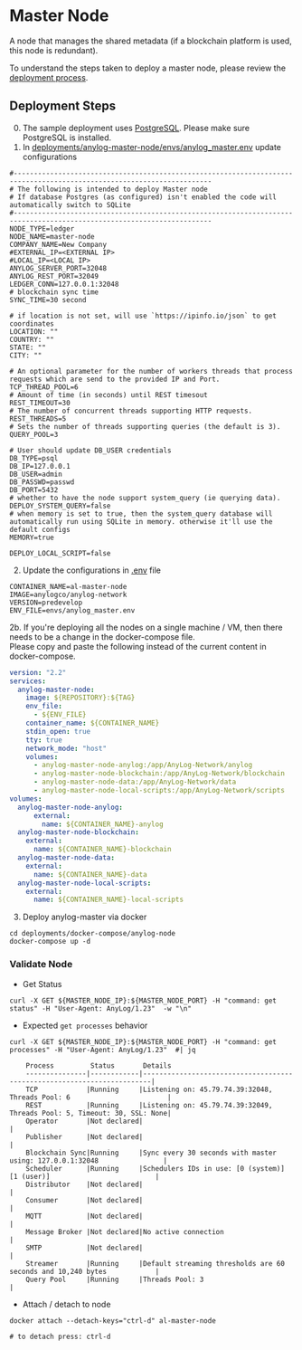 # Master Node
A node that manages the shared metadata (if a blockchain platform is used, this node is redundant).

To understand the steps taken to deploy a master node, please review the [deployment process](master_node_deployment_process.md). 

## Deployment Steps 
0. The sample deployment uses [PostgreSQL](Postgres.md). Please make sure  PostgreSQL is installed.
1. In [deployments/anylog-master-node/envs/anylog_master.env]() update configurations
```dotenv
#-----------------------------------------------------------------------------------------------------------------------
# The following is intended to deploy Master node
# If database Postgres (as configured) isn't enabled the code will automatically switch to SQLite
#-----------------------------------------------------------------------------------------------------------------------
NODE_TYPE=ledger
NODE_NAME=master-node
COMPANY_NAME=New Company
#EXTERNAL_IP=<EXTERNAL IP>
#LOCAL_IP=<LOCAL IP>
ANYLOG_SERVER_PORT=32048
ANYLOG_REST_PORT=32049
LEDGER_CONN=127.0.0.1:32048
# blockchain sync time
SYNC_TIME=30 second

# if location is not set, will use `https://ipinfo.io/json` to get coordinates
LOCATION: ""
COUNTRY: ""
STATE: ""
CITY: ""

# An optional parameter for the number of workers threads that process requests which are send to the provided IP and Port.
TCP_THREAD_POOL=6
# Amount of time (in seconds) until REST timesout
REST_TIMEOUT=30
# The number of concurrent threads supporting HTTP requests.
REST_THREADS=5
# Sets the number of threads supporting queries (the default is 3).
QUERY_POOL=3

# User should update DB_USER credentials
DB_TYPE=psql
DB_IP=127.0.0.1
DB_USER=admin
DB_PASSWD=passwd
DB_PORT=5432
# whether to have the node support system_query (ie querying data).
DEPLOY_SYSTEM_QUERY=false
# when memory is set to true, then the system_query database will automatically run using SQLite in memory. otherwise it'll use the default configs
MEMORY=true

DEPLOY_LOCAL_SCRIPT=false
```

2. Update the configurations in [.env]() file
```dotenv
CONTAINER_NAME=al-master-node
IMAGE=anylogco/anylog-network
VERSION=predevelop
ENV_FILE=envs/anylog_master.env
```
2b. If you're deploying all the nodes on a single machine / VM, then there needs to be a change in the docker-compose file.     
Please copy and paste the following instead of the current content in docker-compose. 
```yaml
version: "2.2"
services:
  anylog-master-node:
    image: ${REPOSITORY}:${TAG}
    env_file:
      - ${ENV_FILE}
    container_name: ${CONTAINER_NAME}
    stdin_open: true
    tty: true
    network_mode: "host" 
    volumes:
      - anylog-master-node-anylog:/app/AnyLog-Network/anylog
      - anylog-master-node-blockchain:/app/AnyLog-Network/blockchain
      - anylog-master-node-data:/app/AnyLog-Network/data
      - anylog-master-node-local-scripts:/app/AnyLog-Network/scripts
volumes:
  anylog-master-node-anylog:
      external:
        name: ${CONTAINER_NAME}-anylog
  anylog-master-node-blockchain:
    external:
      name: ${CONTAINER_NAME}-blockchain
  anylog-master-node-data:
    external:
      name: ${CONTAINER_NAME}-data
  anylog-master-node-local-scripts:
    external:
      name: ${CONTAINER_NAME}-local-scripts
```

3. Deploy anylog-master via docker 
```shell
cd deployments/docker-compose/anylog-node 
docker-compose up -d 
```

### Validate Node 
* Get Status
```shell
curl -X GET ${MASTER_NODE_IP}:${MASTER_NODE_PORT} -H "command: get status" -H "User-Agent: AnyLog/1.23"  -w "\n"
```
* Expected `get processes` behavior
```shell
curl -X GET ${MASTER_NODE_IP}:${MASTER_NODE_PORT} -H "command: get processes" -H "User-Agent: AnyLog/1.23"  #| jq 

    Process         Status       Details                                                                  
    ---------------|------------|------------------------------------------------------------------------|
    TCP            |Running     |Listening on: 45.79.74.39:32048, Threads Pool: 6                        |
    REST           |Running     |Listening on: 45.79.74.39:32049, Threads Pool: 5, Timeout: 30, SSL: None|
    Operator       |Not declared|                                                                        |
    Publisher      |Not declared|                                                                        |
    Blockchain Sync|Running     |Sync every 30 seconds with master using: 127.0.0.1:32048                |
    Scheduler      |Running     |Schedulers IDs in use: [0 (system)] [1 (user)]                          |
    Distributor    |Not declared|                                                                        |
    Consumer       |Not declared|                                                                        |
    MQTT           |Not declared|                                                                        |
    Message Broker |Not declared|No active connection                                                    |
    SMTP           |Not declared|                                                                        |
    Streamer       |Running     |Default streaming thresholds are 60 seconds and 10,240 bytes            |
    Query Pool     |Running     |Threads Pool: 3                                                         |
```
* Attach / detach to node 
```shell
docker attach --detach-keys="ctrl-d" al-master-node

# to detach press: ctrl-d
```
